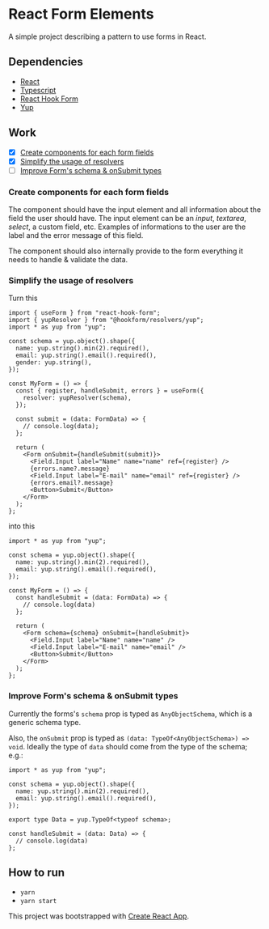 # React Form Elements

A simple project describing a pattern to use forms in React.

## Dependencies

- [React](https://github.com/facebook/react)
- [Typescript](typescriptlang.org)
- [React Hook Form](https://github.com/react-hook-form/react-hook-form)
- [Yup](https://github.com/jquense/yup)

## Work

- [x] [Create components for each form fields](#create-components-for-each-form-fields)
- [x] [Simplify the usage of resolvers](#simplify-the-usage-of-resolvers)
- [ ] [Improve Form's schema & onSubmit types](#improve-forms-schema--onsubmit-types)

### Create components for each form fields

The component should have the input element and all information about the field the user should have. The input element can be an _input_, _textarea_, _select_, a custom field, etc. Examples of informations to the user are the label and the error message of this field.

The component should also internally provide to the form everything it needs to handle & validate the data.

### Simplify the usage of resolvers

Turn this

```tsx
import { useForm } from "react-hook-form";
import { yupResolver } from "@hookform/resolvers/yup";
import * as yup from "yup";

const schema = yup.object().shape({
  name: yup.string().min(2).required(),
  email: yup.string().email().required(),
  gender: yup.string(),
});

const MyForm = () => {
  const { register, handleSubmit, errors } = useForm({
    resolver: yupResolver(schema),
  });

  const submit = (data: FormData) => {
    // console.log(data);
  };

  return (
    <Form onSubmit={handleSubmit(submit)}>
      <Field.Input label="Name" name="name" ref={register} />
      {errors.name?.message}
      <Field.Input label="E-mail" name="email" ref={register} />
      {errors.email?.message}
      <Button>Submit</Button>
    </Form>
  );
};
```

into this

```tsx
import * as yup from "yup";

const schema = yup.object().shape({
  name: yup.string().min(2).required(),
  email: yup.string().email().required(),
});

const MyForm = () => {
  const handleSubmit = (data: FormData) => {
    // console.log(data)
  };

  return (
    <Form schema={schema} onSubmit={handleSubmit}>
      <Field.Input label="Name" name="name" />
      <Field.Input label="E-mail" name="email" />
      <Button>Submit</Button>
    </Form>
  );
};
```

### Improve Form's schema & onSubmit types

Currently the forms's `schema` prop is typed as `AnyObjectSchema`, which is a generic schema type.

Also, the `onSubmit` prop is typed as `(data: TypeOf<AnyObjectSchema>) => void`. Ideally the type of `data` should come from the type of the schema; e.g.:

```tsx
import * as yup from "yup";

const schema = yup.object().shape({
  name: yup.string().min(2).required(),
  email: yup.string().email().required(),
});

export type Data = yup.TypeOf<typeof schema>;

const handleSubmit = (data: Data) => {
  // console.log(data)
};
```

## How to run

- `yarn`
- `yarn start`

This project was bootstrapped with [Create React App](https://github.com/facebook/create-react-app).
